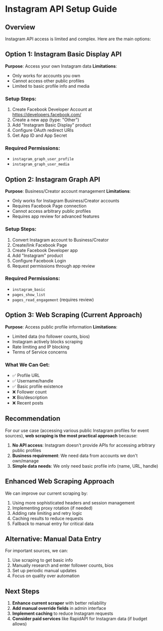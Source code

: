 # Instagram API Setup Guide

## Overview
Instagram API access is limited and complex. Here are the main options:

## Option 1: Instagram Basic Display API
**Purpose**: Access your own Instagram data
**Limitations**: 
- Only works for accounts you own
- Cannot access other public profiles
- Limited to basic profile info and media

### Setup Steps:
1. Create Facebook Developer Account at https://developers.facebook.com/
2. Create a new app (type: "Other")
3. Add "Instagram Basic Display" product
4. Configure OAuth redirect URIs
5. Get App ID and App Secret

### Required Permissions:
- `instagram_graph_user_profile`
- `instagram_graph_user_media`

## Option 2: Instagram Graph API  
**Purpose**: Business/Creator account management
**Limitations**:
- Only works for Instagram Business/Creator accounts
- Requires Facebook Page connection
- Cannot access arbitrary public profiles
- Requires app review for advanced features

### Setup Steps:
1. Convert Instagram account to Business/Creator
2. Create/link Facebook Page
3. Create Facebook Developer app
4. Add "Instagram" product
5. Configure Facebook Login
6. Request permissions through app review

### Required Permissions:
- `instagram_basic`
- `pages_show_list`
- `pages_read_engagement` (requires review)

## Option 3: Web Scraping (Current Approach)
**Purpose**: Access public profile information
**Limitations**:
- Limited data (no follower counts, bios)
- Instagram actively blocks scraping
- Rate limiting and IP blocking
- Terms of Service concerns

### What We Can Get:
- ✅ Profile URL
- ✅ Username/handle
- ✅ Basic profile existence
- ❌ Follower count
- ❌ Bio/description
- ❌ Recent posts

## Recommendation

For our use case (accessing various public Instagram profiles for event sources), **web scraping is the most practical approach** because:

1. **No API access**: Instagram doesn't provide APIs for accessing arbitrary public profiles
2. **Business requirement**: We need data from accounts we don't own/manage
3. **Simple data needs**: We only need basic profile info (name, URL, handle)

## Enhanced Web Scraping Approach

We can improve our current scraping by:
1. Using more sophisticated headers and session management
2. Implementing proxy rotation (if needed)
3. Adding rate limiting and retry logic
4. Caching results to reduce requests
5. Fallback to manual entry for critical data

## Alternative: Manual Data Entry

For important sources, we can:
1. Use scraping to get basic info
2. Manually research and enter follower counts, bios
3. Set up periodic manual updates
4. Focus on quality over automation

## Next Steps

1. **Enhance current scraper** with better reliability
2. **Add manual override fields** in admin interface
3. **Implement caching** to reduce Instagram requests
4. **Consider paid services** like RapidAPI for Instagram data (if budget allows)




